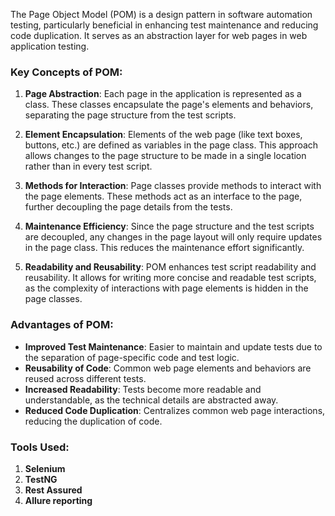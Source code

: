The Page Object Model (POM) is a design pattern in software automation testing, particularly beneficial in enhancing test maintenance and reducing code duplication. It serves as an abstraction layer for web pages in web application testing.

### Key Concepts of POM:

1. **Page Abstraction**: Each page in the application is represented as a class. These classes encapsulate the page's elements and behaviors, separating the page structure from the test scripts.

2. **Element Encapsulation**: Elements of the web page (like text boxes, buttons, etc.) are defined as variables in the page class. This approach allows changes to the page structure to be made in a single location rather than in every test script.

3. **Methods for Interaction**: Page classes provide methods to interact with the page elements. These methods act as an interface to the page, further decoupling the page details from the tests.

4. **Maintenance Efficiency**: Since the page structure and the test scripts are decoupled, any changes in the page layout will only require updates in the page class. This reduces the maintenance effort significantly.

5. **Readability and Reusability**: POM enhances test script readability and reusability. It allows for writing more concise and readable test scripts, as the complexity of interactions with page elements is hidden in the page classes.

### Advantages of POM:

- **Improved Test Maintenance**: Easier to maintain and update tests due to the separation of page-specific code and test logic.
- **Reusability of Code**: Common web page elements and behaviors are reused across different tests.
- **Increased Readability**: Tests become more readable and understandable, as the technical details are abstracted away.
- **Reduced Code Duplication**: Centralizes common web page interactions, reducing the duplication of code.

### Tools Used:
1. **Selenium**
2. **TestNG**
3. **Rest Assured**
4. **Allure reporting**
   

